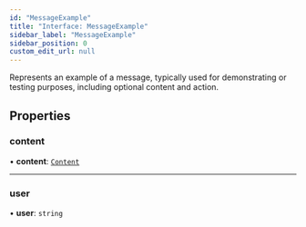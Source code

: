 ```yaml
---
id: "MessageExample"
title: "Interface: MessageExample"
sidebar_label: "MessageExample"
sidebar_position: 0
custom_edit_url: null
---
```


Represents an example of a message, typically used for demonstrating or testing purposes, including optional content and action.

## Properties

### content

• **content**: [`Content`](Content.md)

---

### user

• **user**: `string`
